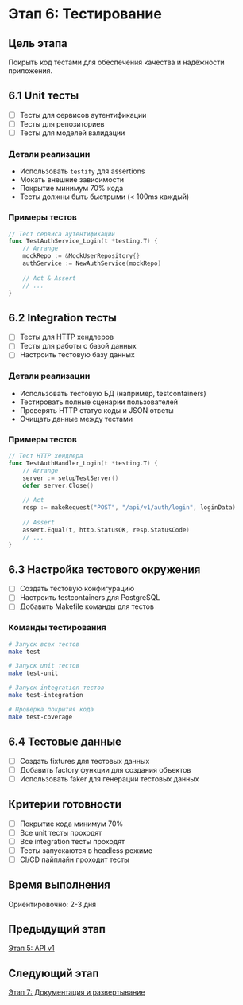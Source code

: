 # Этап 6: Тестирование

## Цель этапа
Покрыть код тестами для обеспечения качества и надёжности приложения.

## 6.1 Unit тесты
- [ ] Тесты для сервисов аутентификации
- [ ] Тесты для репозиториев
- [ ] Тесты для моделей валидации

### Детали реализации
- Использовать `testify` для assertions
- Мокать внешние зависимости
- Покрытие минимум 70% кода
- Тесты должны быть быстрыми (< 100ms каждый)

### Примеры тестов
```go
// Тест сервиса аутентификации
func TestAuthService_Login(t *testing.T) {
    // Arrange
    mockRepo := &MockUserRepository{}
    authService := NewAuthService(mockRepo)
    
    // Act & Assert
    // ...
}
```

## 6.2 Integration тесты
- [ ] Тесты для HTTP хендлеров
- [ ] Тесты для работы с базой данных
- [ ] Настроить тестовую базу данных

### Детали реализации
- Использовать тестовую БД (например, testcontainers)
- Тестировать полные сценарии пользователей
- Проверять HTTP статус коды и JSON ответы
- Очищать данные между тестами

### Примеры тестов
```go
// Тест HTTP хендлера
func TestAuthHandler_Login(t *testing.T) {
    // Arrange
    server := setupTestServer()
    defer server.Close()
    
    // Act
    resp := makeRequest("POST", "/api/v1/auth/login", loginData)
    
    // Assert
    assert.Equal(t, http.StatusOK, resp.StatusCode)
    // ...
}
```

## 6.3 Настройка тестового окружения
- [ ] Создать тестовую конфигурацию
- [ ] Настроить testcontainers для PostgreSQL
- [ ] Добавить Makefile команды для тестов

### Команды тестирования
```bash
# Запуск всех тестов
make test

# Запуск unit тестов
make test-unit

# Запуск integration тестов
make test-integration

# Проверка покрытия кода
make test-coverage
```

## 6.4 Тестовые данные
- [ ] Создать fixtures для тестовых данных
- [ ] Добавить factory функции для создания объектов
- [ ] Использовать faker для генерации тестовых данных

## Критерии готовности
- [ ] Покрытие кода минимум 70%
- [ ] Все unit тесты проходят
- [ ] Все integration тесты проходят
- [ ] Тесты запускаются в headless режиме
- [ ] CI/CD пайплайн проходит тесты

## Время выполнения
Ориентировочно: 2-3 дня

## Предыдущий этап
[Этап 5: API v1](./05-api-v1.md)

## Следующий этап
[Этап 7: Документация и развертывание](./07-deployment.md)
